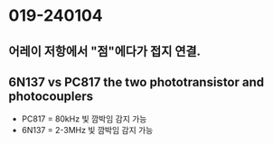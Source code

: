 # 019-240104

## 어레이 저항에서 "점"에다가 접지 연결.

## 6N137 vs PC817 the two phototransistor and photocouplers
- PC817 = 80kHz 빛 깜박임 감지 가능
- 6N137 = 2-3MHz 빛 깜박임 감지 가능